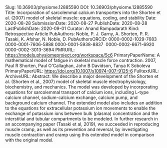 Slug: 10.36903/physiome.12885590
DOI: 10.36903/physiome.12885590
Title: Incorporation of sarcolemmal calcium transporters into the Shorten et al. (2007) model of skeletal muscle: equations, coding, and stability
Date: 2020-08-28
SubmissionDate: 2020-08-27
PublishDate: 2020-08-28
LastPublishDate: 2020-09-01
Curator: Anand Rampadarath
Kind: Retrospective Article
PubAuthors: Noble, P. J.
    Garny, A.
    Shorten, P. R.
    Tasaki, K.
    Afshar, N.
    Noble, D.
PubAuthorsORCID: 0000-0002-1029-7683
    0000-0001-7606-5888
    0000-0001-5938-8837
    ​
    0000-0002-6671-6920
    0000-0002-3013-3694
PMRURL: https://models.physiomeproject.org/workspace/5c6
PrimaryPaperName: A mathematical model of fatigue in skeletal muscle force contraction. 2007, Paul R Shorten, Paul O'Callaghan, John B Davidson, Tanya K Soboleva
PrimaryPaperURL: https://doi.org/10.1007/s10974-007-9125-6
FulltextURL:
ArchiveURL:
Abstract: We describe a major development of the Shorten et al. (Shorten et al., 2007) model of skeletal
muscle electrophysiology, biochemistry, and mechanics. The model was developed by incorporating
equations for sarcolemmal transport of calcium ions, including L-type calcium channel,
sodium-calcium exchange, calcium pump, and background calcium channel. The extended model
also includes an addition to the equations for extracellular potassium ion movements to enable
the exchange of potassium ions between bulk (plasma) concentration and the interstitial and
tubular compartments to be modeled. In further research in an accompanying paper (Tasaki et
al, 2019), we succeeded in reproducing muscle cramp, as well as its prevention and reversal, by
investigating muscle contraction and cramp using this extended model in comparison with the
original model.
